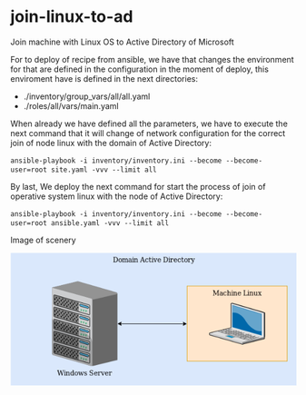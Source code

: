 # join-linux-to-ad
Join machine with Linux OS to Active Directory of Microsoft

For to deploy of recipe from ansible, we have that changes the environment for that are defined in the configuration in the moment of deploy, this enviroment have is defined in the next directories:

- ./inventory/group_vars/all/all.yaml
- ./roles/all/vars/main.yaml

When already we have defined all the parameters, we have to execute the next command that it will change of network configuration for the correct join of node linux with the domain of Active Directory:
```
ansible-playbook -i inventory/inventory.ini --become --become-user=root site.yaml -vvv --limit all 
```

By last, We deploy the next command for start the process of join of operative system linux with the node of Active Directory:
```
ansible-playbook -i inventory/inventory.ini --become --become-user=root ansible.yaml -vvv --limit all
```

Image of scenery

![Alt Text](/images_readme/ansible_scenario.png)